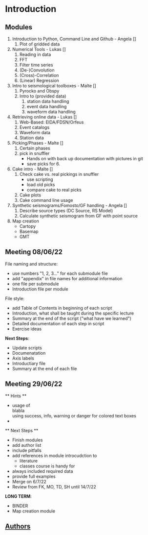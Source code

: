 # Introduction 

## Modules
1. Introduction to Python, Command Line and Github - Angela []
    1. Plot of gridded data
2. Numerical Tools - Lukas []
    1. Reading in data
    2. FFT
    3. Filter time series
    4. (De-)Convolution
    5. (Cross)-Correlation
    6. (Linear) Regression
3. Intro to seismological toolboxes - Malte []
    1. Pyrocko and Obspy
    2. Intro to (provided data)
        1. station data handling
        2. event data handling
        3. waveform data handling
4. Retrieving online data - Lukas []
    1. Web-Based: EIDA/FDSN/Orfeus
    2. Event catalogs
    3. Waveform data
    4. Station data
5. Picking/Phases - Malte []
    1. Certain phases
    2. pick in snuffler
        * Hands on with back up documentation with pictures in git
        * save picks for 6.
6. Cake intro - Malte []
    1. Check cake vs. real pickings in snuffler
        * use scripting
        * load old picks
        * compare cake to real picks
    2. Cake plots
    3. Cake command line usage
7. Synthetic seismograms/Fomosto/GF handling - Angela []
    1. Describe source types (DC Source, RS Model)
    2. Calculate synthetic seismogram from GF with point source
8. Map creation
    * Cartopy
    * Basemap
    * GMT

## Meeting 08/06/22
File naming and structure:
  * use numbers "1, 2, 3..." for each submodule file
  * add "appendix" in file names for additional information
  * one file per submodule
  * Introduction file per module

File style:
  * add Table of Contents in beginning of each script
  * Introduction, what shall be taught during the specific lecture
  * Summary at the end of the script ("what have we learned")
  * Detailed documentation of each step in script
  * Exercise ideas

**Next Steps**:
  * Update scripts
  * Documenatation
  * Axis labels
  * Introductiary file
  * Summary at the end of each file

## Meeting 29/06/22
** Hints **
* usage of <div class="alert alert-success"> blabla </div> using success, info, warning or danger for colored text boxes
* 

** Next Steps **
* Finish modules
* add author list
* include pitfalls
* add references in module introcudction to
    * literature
    * classes course is handy for
* always included required data
* provide full examples
* Merge on 6/7/22
* Review from FK, MO, TD, SH until 14/7/22

**LONG TERM**:
* BINDER
* Map creation module


## [Authors](AUTHORS.md)

